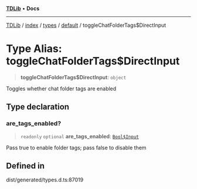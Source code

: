 [**TDLib**](../../../../../../README.md) • **Docs**

***

[TDLib](../../../../../../modules.md) / [index](../../../../../README.md) / [types](../../../README.md) / [default](../README.md) / toggleChatFolderTags$DirectInput

# Type Alias: toggleChatFolderTags$DirectInput

> **toggleChatFolderTags$DirectInput**: `object`

Toggles whether chat folder tags are enabled

## Type declaration

### are\_tags\_enabled?

> `readonly` `optional` **are\_tags\_enabled**: [`Bool$Input`](Bool$Input.md)

Pass true to enable folder tags; pass false to disable them

## Defined in

dist/generated/types.d.ts:87019
